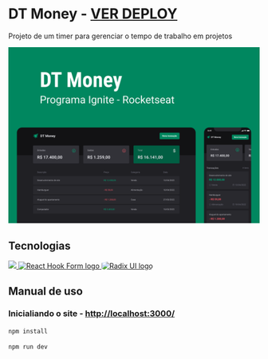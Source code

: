 # DT Money - [VER DEPLOY]()

Projeto de um timer para gerenciar o tempo de trabalho em projetos 

![thumbnail](./docs/thumbnail.png)

## Tecnologias

<p align="start">
  <a href="https://skillicons.dev">
    <img src="https://skillicons.dev/icons?i=vite,react,typescript,styledcomponents" />
    <img src="https://react-hook-form.com/images/logo/react-hook-form-logo-only.svg" height="50" width="50" alt="React Hook Form logo"  />
    <img src="https://avatars.githubusercontent.com/u/75042455?s=280&v=4" height="50" width="50" style="border-radius:20%" alt="Radix UI logo"  />
  </a>
</p>

## Manual de uso

### Inicialiando o site - [http://localhost:3000/](http://localhost:3000/)

```sh
npm install
```

```sh
npm run dev
```
